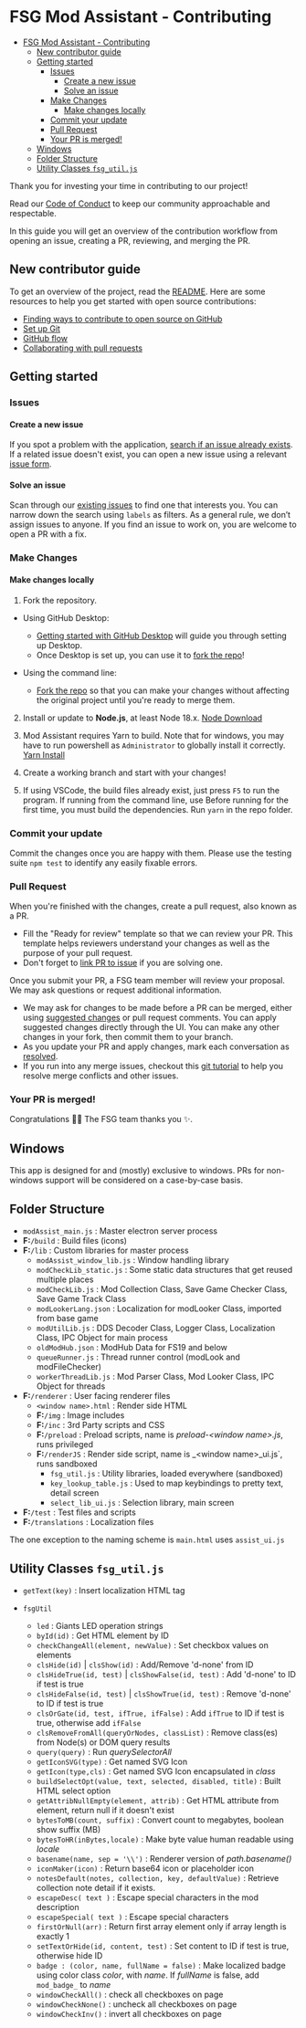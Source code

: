 # FSG Mod Assistant - Contributing

- [FSG Mod Assistant - Contributing](#fsg-mod-assistant---contributing)
  - [New contributor guide](#new-contributor-guide)
  - [Getting started](#getting-started)
    - [Issues](#issues)
      - [Create a new issue](#create-a-new-issue)
      - [Solve an issue](#solve-an-issue)
    - [Make Changes](#make-changes)
      - [Make changes locally](#make-changes-locally)
    - [Commit your update](#commit-your-update)
    - [Pull Request](#pull-request)
    - [Your PR is merged!](#your-pr-is-merged)
  - [Windows](#windows)
  - [Folder Structure](#folder-structure)
  - [Utility Classes `fsg_util.js`](#utility-classes-fsg_utiljs)

Thank you for investing your time in contributing to our project!

Read our [Code of Conduct](/.github/CODE_OF_CONDUCT.md) to keep our community approachable and respectable.

In this guide you will get an overview of the contribution workflow from opening an issue, creating a PR, reviewing, and merging the PR.

## New contributor guide

To get an overview of the project, read the [README](/README.md). Here are some resources to help you get started with open source contributions:

- [Finding ways to contribute to open source on GitHub](https://docs.github.com/en/get-started/exploring-projects-on-github/finding-ways-to-contribute-to-open-source-on-github)
- [Set up Git](https://docs.github.com/en/get-started/quickstart/set-up-git)
- [GitHub flow](https://docs.github.com/en/get-started/quickstart/github-flow)
- [Collaborating with pull requests](https://docs.github.com/en/github/collaborating-with-pull-requests)

## Getting started

### Issues

#### Create a new issue

If you spot a problem with the application, [search if an issue already exists](https://docs.github.com/en/github/searching-for-information-on-github/searching-on-github/searching-issues-and-pull-requests#search-by-the-title-body-or-comments). If a related issue doesn't exist, you can open a new issue using a relevant [issue form](https://github.com/FSGModding/FSG_Mod_Assistant/issues/new/choose).

#### Solve an issue

Scan through our [existing issues](https://github.com/FSGModding/FSG_Mod_Assistant/issues/) to find one that interests you. You can narrow down the search using `labels` as filters. As a general rule, we don’t assign issues to anyone. If you find an issue to work on, you are welcome to open a PR with a fix.

### Make Changes

#### Make changes locally

1. Fork the repository.
  - Using GitHub Desktop:
    - [Getting started with GitHub Desktop](https://docs.github.com/en/desktop/installing-and-configuring-github-desktop/getting-started-with-github-desktop) will guide you through setting up Desktop.
    - Once Desktop is set up, you can use it to [fork the repo](https://docs.github.com/en/desktop/contributing-and-collaborating-using-github-desktop/cloning-and-forking-repositories-from-github-desktop)!

  - Using the command line:
    - [Fork the repo](https://docs.github.com/en/github/getting-started-with-github/fork-a-repo#fork-an-example-repository) so that you can make your changes without affecting the original project until you're ready to merge them.

2. Install or update to **Node.js**, at least Node 18.x. [Node Download](https://nodejs.org/en/download/)

3. Mod Assistant requires Yarn to build.  Note that for windows, you may have to run powershell as `Administrator` to globally install it correctly. [Yarn Install](https://classic.yarnpkg.com/lang/en/docs/install/#windows-stable)

4. Create a working branch and start with your changes!

5. If using VSCode, the build files already exist, just press `F5` to run the program.  If running from the command line, use Before running for the first time, you must build the dependencies. Run `yarn` in the repo folder.

### Commit your update

Commit the changes once you are happy with them. Please use the testing suite `npm test` to identify any easily fixable errors.

### Pull Request

When you're finished with the changes, create a pull request, also known as a PR.
- Fill the "Ready for review" template so that we can review your PR. This template helps reviewers understand your changes as well as the purpose of your pull request.
- Don't forget to [link PR to issue](https://docs.github.com/en/issues/tracking-your-work-with-issues/linking-a-pull-request-to-an-issue) if you are solving one.

Once you submit your PR, a FSG team member will review your proposal. We may ask questions or request additional information.
- We may ask for changes to be made before a PR can be merged, either using [suggested changes](https://docs.github.com/en/github/collaborating-with-issues-and-pull-requests/incorporating-feedback-in-your-pull-request) or pull request comments. You can apply suggested changes directly through the UI. You can make any other changes in your fork, then commit them to your branch.
- As you update your PR and apply changes, mark each conversation as [resolved](https://docs.github.com/en/github/collaborating-with-issues-and-pull-requests/commenting-on-a-pull-request#resolving-conversations).
- If you run into any merge issues, checkout this [git tutorial](https://github.com/skills/resolve-merge-conflicts) to help you resolve merge conflicts and other issues.

### Your PR is merged!

Congratulations :tada::tada: The FSG team thanks you :sparkles:.

## Windows

This app is designed for and (mostly) exclusive to windows.  PRs for non-windows support will be considered on a case-by-case basis.

## Folder Structure

- `modAssist_main.js` : Master electron server process
- __F:__`/build` : Build files (icons)
- __F:__`/lib` : Custom libraries for master process
  - `modAssist_window_lib.js` : Window handling library
  - `modCheckLib_static.js`   : Some static data structures that get reused multiple places
  - `modCheckLib.js` : Mod Collection Class, Save Game Checker Class, Save Game Track Class
  - `modLookerLang.json` : Localization for modLooker Class, imported from base game
  - `modUtilLib.js` : DDS Decoder Class, Logger Class, Localization Class, IPC Object for main process
  - `oldModHub.json` : ModHub Data for FS19 and below
  - `queueRunner.js` : Thread runner control (modLook and modFileChecker)
  - `workerThreadLib.js` : Mod Parser Class, Mod Looker Class, IPC Object for threads
- __F:__`/renderer` : User facing renderer files
  - `<window name>.html` : Render side HTML
  - __F:__`/img` : Image includes
  - __F:__`/inc` : 3rd Party scripts and CSS
  - __F:__`/preload` : Preload scripts, name is _preload-&lt;window name>.js_, runs privileged
  - __F:__`/renderJS` : Render side script, name is _&lt;window name>_ui.js`, runs sandboxed
    - `fsg_util.js` : Utility libraries, loaded everywhere (sandboxed)
    - `key_lookup_table.js` : Used to map keybindings to pretty text, detail screen
    - `select_lib_ui.js` : Selection library, main screen
- __F:__`/test` : Test files and scripts
- __F:__`/translations` : Localization files

The one exception to the naming scheme is `main.html` uses `assist_ui.js`

## Utility Classes `fsg_util.js`

- `getText(key)` : Insert localization HTML tag

- `fsgUtil`
  - `led` : Giants LED operation strings
  - `byId(id)` : Get HTML element by ID
  - `checkChangeAll(element, newValue)` : Set checkbox values on elements
  - `clsHide(id)` | `clsShow(id)` : Add/Remove 'd-none' from ID
  - `clsHideTrue(id, test)` | `clsShowFalse(id, test)` : Add 'd-none' to ID if test is true
  - `clsHideFalse(id, test)` | `clsShowTrue(id, test)` : Remove 'd-none' to ID if test is true
  - `clsOrGate(id, test, ifTrue, ifFalse)` : Add `ifTrue` to ID if test is true, otherwise add `ifFalse`
  - `clsRemoveFromAll(queryOrNodes, classList)` : Remove class(es) from Node(s) or DOM query results
  - `query(query)` : Run _querySelectorAll_
  - `getIconSVG(type)` : Get named SVG Icon
  - `getIcon(type,cls)` : Get named SVG Icon encapsulated in _class_
  - `buildSelectOpt(value, text, selected, disabled, title)` : Built HTML select option
  - `getAttribNullEmpty(element, attrib)` : Get HTML attribute from element, return null if it doesn't exist
  - `bytesToMB(count, suffix)` : Convert count to megabytes, boolean show suffix (MB)
  - `bytesToHR(inBytes,locale)` : Make byte value human readable using _locale_
  - `basename(name, sep = '\\')` : Renderer version of _path.basename()_
  - `iconMaker(icon)` : Return base64 icon or placeholder icon
  - `notesDefault(notes, collection, key, defaultValue)` : Retrieve collection note detail if it exists.
  - `escapeDesc( text )` : Escape special characters in the mod description
  - `escapeSpecial( text )` : Escape special characters
  - `firstOrNull(arr)` : Return first array element only if array length is exactly 1
  - `setTextOrHide(id, content, test)` : Set content to ID if test is true, otherwise hide ID
  - `badge : (color, name, fullName = false)` : Make localized badge using color class _color_, with _name_. If _fullName_ is false, add `mod_badge_` to _name_
  - `windowCheckAll()` : check all checkboxes on page
  - `windowCheckNone()` : uncheck all checkboxes on page
  - `windowCheckInv()` : invert all checkboxes on page
